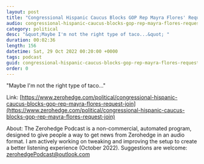 ```yaml
---
layout: post
title: "Congressional Hispanic Caucus Blocks GOP Rep Mayra Flores' Request To Join"
audio: congressional-hispanic-caucus-blocks-gop-rep-mayra-flores-request-join-0
category: political
desc: "&quot;Maybe I'm not the right type of taco...&quot; "
duration: 00:02:36
length: 156
datetime: Sat, 29 Oct 2022 00:20:00 +0000
tags: podcast
guid: congressional-hispanic-caucus-blocks-gop-rep-mayra-flores-request-join-0
order: 0
---
```

&quot;Maybe I'm not the right type of taco...&quot; 

Link: [https://www.zerohedge.com/political/congressional-hispanic-caucus-blocks-gop-rep-mayra-flores-request-join](https://www.zerohedge.com/political/congressional-hispanic-caucus-blocks-gop-rep-mayra-flores-request-join)

About: The Zerohedge Podcast is a non-commercial, automated program, designed to give people a way to get news from Zerohedge in an audio format.  I am actively working on tweaking and improving the setup to create a better listening experience (October 2022).  Suggestions are welcome: [zerohedgePodcast@outlook.com](mailto:zerohedgePodcast@outlook.com)